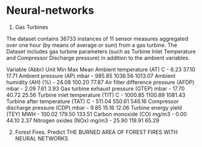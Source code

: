 # Neural-networks

1) Gas Turbines

The dataset contains 36733 instances of 11 sensor measures aggregated over one hour (by means of average or sum) from a gas turbine. 
The Dataset includes gas turbine parameters (such as Turbine Inlet Temperature and Compressor Discharge pressure) in addition to the ambient variables.

Variable (Abbr) Unit Min Max Mean
Ambient temperature (AT) C  - 6.23 37.10 17.71
Ambient pressure (AP) mbar - 985.85 1036.56 1013.07
Ambient humidity (AH) (%) - 24.08 100.20 77.87
Air filter difference pressure (AFDP) mbar - 2.09 7.61 3.93
Gas turbine exhaust pressure (GTEP) mbar - 17.70 40.72 25.56
Turbine inlet temperature (TIT) C - 1000.85 1100.89 1081.43
Turbine after temperature (TAT) C - 511.04 550.61 546.16
Compressor discharge pressure (CDP) mbar  - 9.85 15.16 12.06
Turbine energy yield (TEY) MWH  - 100.02 179.50 133.51
Carbon monoxide (CO) mg/m3 - 0.00 44.10 2.37
Nitrogen oxides (NOx) mg/m3 - 25.90 119.91 65.29

2) Forest Fires.
Predict THE BURNED AREA OF FOREST FIRES WITH NEURAL NETWORKS
